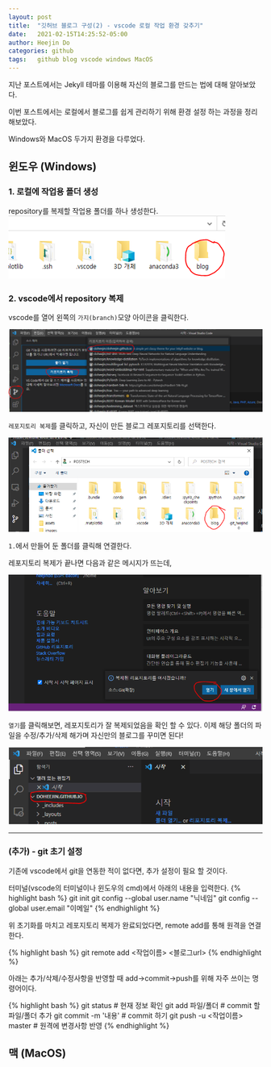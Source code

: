 ```yaml
---
layout: post
title:  "깃허브 블로그 구성(2) - vscode 로컬 작업 환경 갖추기"
date:   2021-02-15T14:25:52-05:00
author: Heejin Do
categories: github
tags:	github blog vscode windows MacOS
---
```


지난 포스트에서는 Jekyll 테마를 이용해 자신의 블로그를 만드는 법에 대해 알아보았다.

이번 포스트에서는 로컬에서 블로그를 쉽게 관리하기 위해 환경 설정 하는 과정을 정리해보았다.

Windows와 MacOS 두가지 환경을 다루었다.
## 윈도우 (Windows)

### 1. 로컬에 작업용 폴더 생성
repository를 복제할 작업용 폴더를 하나 생성한다.
<img src="/assets/images/local_1.PNG" title="New Folder">

### 2. vscode에서 repository 복제
vscode를 열어 왼쪽의 `가지(branch)`모양 아이콘을 클릭한다.

<img src="/assets/images/local_2.PNG" title="New Folder">

`레포지토리 복제`를 클릭하고, 자신이 만든 블로그 레포지토리를 선택한다.

<img src="/assets/images/local_3.PNG" title="New Folder">

`1.`에서 만들어 둔 폴더를 클릭해 연결한다.

레포지토리 복제가 끝나면 다음과 같은 메시지가 뜨는데,

<img src="/assets/images/local_4.PNG" title="New Folder">

`열기`를 클릭해보면, 레포지토리가 잘 복제되었음을 확인 할 수 있다.
이제 해당 폴더의 파일을 수정/추가/삭제 해가며 자신만의 블로그를 꾸미면 된다!

<img src="/assets/images/local_5.PNG" title="New Folder">

------------------


### (추가) - git 초기 설정
기존에 vscode에서 git을 연동한 적이 없다면, 추가 설정이 필요 할 것이다.

터미널(vscode의 터미널이나 윈도우의 cmd)에서 아래의 내용을 입력한다.
{% highlight bash %}
git init 
git config --global user.name "닉네임" 
git config --global user.email "이메일"
{% endhighlight %}

위 초기화를 마치고 레포지토리 복제가 완료되었다면, remote add를 통해 원격을 연결한다.

{% highlight bash %}
git remote add <작업이름> <블로그url>
{% endhighlight %}

아래는 추가/삭제/수정사항을 반영할 때 add→commit→push를 위해 자주 쓰이는 명령어이다.

{% highlight bash %}
git status   # 현재 정보 확인
git add 파일/폴더   # commit 할 파일/폴더 추가
git commit -m '내용'   # commit 하기
git push -u <작업이름> master   # 원격에 변경사항 반영
{% endhighlight %}

## 맥 (MacOS)



